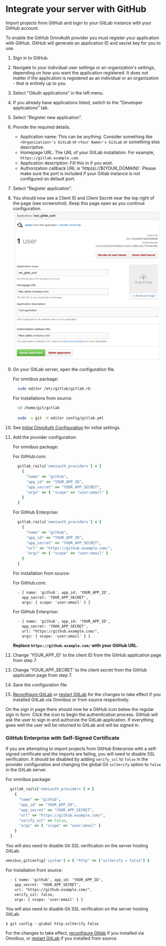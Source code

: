 # Integrate your server with GitHub

Import projects from GitHub and login to your GitLab instance with your GitHub account.

To enable the GitHub OmniAuth provider you must register your application with GitHub.
GitHub will generate an application ID and secret key for you to use.

1.  Sign in to GitHub.

1.  Navigate to your individual user settings or an organization's settings, depending on how you want the application registered. It does not matter if the application is registered as an individual or an organization - that is entirely up to you.

1.  Select "OAuth applications" in the left menu.

1.  If you already have applications listed, switch to the "Developer applications" tab.

1.  Select "Register new application".

1.  Provide the required details.
    - Application name: This can be anything. Consider something like `<Organization>'s GitLab` or `<Your Name>'s GitLab` or something else descriptive.
    - Homepage URL: The URL of your GitLab installation. For example, `https://gitlab.example.com`.
    - Application description: Fill this in if you wish.
    - Authorization callback URL is 'http(s)://${YOUR_DOMAIN}'. Please make sure the port is included if your Gitlab instance is not configured on default port.
1.  Select "Register application".

1.  You should now see a Client ID and Client Secret near the top right of the page (see screenshot).
    Keep this page open as you continue configuration.
    ![GitHub app](img/github_app.png)

1.  On your GitLab server, open the configuration file.

    For omnibus package:

    ```sh
      sudo editor /etc/gitlab/gitlab.rb
    ```

    For installations from source:

    ```sh
      cd /home/git/gitlab

      sudo -u git -H editor config/gitlab.yml
    ```

1.  See [Initial OmniAuth Configuration](omniauth.md#initial-omniauth-configuration) for initial settings.

1.  Add the provider configuration:

    For omnibus package:

    For GitHub.com:

    ```ruby
      gitlab_rails['omniauth_providers'] = [
        {
          "name" => "github",
          "app_id" => "YOUR_APP_ID",
          "app_secret" => "YOUR_APP_SECRET",
          "args" => { "scope" => "user:email" }
        }
      ]
    ```

    For GitHub Enterprise:

    ```ruby
      gitlab_rails['omniauth_providers'] = [
        {
          "name" => "github",
          "app_id" => "YOUR_APP_ID",
          "app_secret" => "YOUR_APP_SECRET",
          "url" => "https://github.example.com/",
          "args" => { "scope" => "user:email" }
        }
      ]
    ```

    For installation from source:

    For GitHub.com:

    ```
      - { name: 'github', app_id: 'YOUR_APP_ID',
        app_secret: 'YOUR_APP_SECRET',
        args: { scope: 'user:email' } }
    ```


    For GitHub Enterprise:

    ```
      - { name: 'github', app_id: 'YOUR_APP_ID',
        app_secret: 'YOUR_APP_SECRET',
        url: "https://github.example.com/",
        args: { scope: 'user:email' } }
    ```

    __Replace `https://github.example.com/` with your GitHub URL.__

1.  Change 'YOUR_APP_ID' to the client ID from the GitHub application page from step 7.

1.  Change 'YOUR_APP_SECRET' to the client secret from the GitHub application page  from step 7.

1.  Save the configuration file.

1.  [Reconfigure GitLab][] or [restart GitLab][] for the changes to take effect if you
    installed GitLab via Omnibus or from source respectively.

On the sign in page there should now be a GitHub icon below the regular sign in form.
Click the icon to begin the authentication process. GitHub will ask the user to sign in and authorize the GitLab application.
If everything goes well the user will be returned to GitLab and will be signed in.

### GitHub Enterprise with Self-Signed Certificate

If you are attempting to import projects from GitHub Enterprise with a self-signed
certificate and the imports are failing, you will need to disable SSL verification.
It should be disabled by adding `verify_ssl` to `false` in the provider configuration
and changing the global Git `sslVerify` option to `false` in the GitLab server.

For omnibus package:

```ruby
  gitlab_rails['omniauth_providers'] = [
    {
      "name" => "github",
      "app_id" => "YOUR_APP_ID",
      "app_secret" => "YOUR_APP_SECRET",
      "url" => "https://github.example.com/",
      "verify_ssl" => false,
      "args" => { "scope" => "user:email" }
    }
  ]
```

You will also need to disable Git SSL verification on the server hosting GitLab.

```ruby
omnibus_gitconfig['system'] = { "http" => ["sslVerify = false"] }
```

For installation from source:

```
  - { name: 'github', app_id: 'YOUR_APP_ID',
    app_secret: 'YOUR_APP_SECRET',
    url: "https://github.example.com/",
    verify_ssl: false,
    args: { scope: 'user:email' } }
```

You will also need to disable Git SSL verification on the server hosting GitLab.

```
$ git config --global http.sslVerify false
```

For the changes to take effect, [reconfigure Gitlab] if you installed
via Omnibus, or [restart GitLab] if you installed from source.

[reconfigure GitLab]: ../administration/restart_gitlab.md#omnibus-gitlab-reconfigure
[restart GitLab]: ../administration/restart_gitlab.md#installations-from-source
